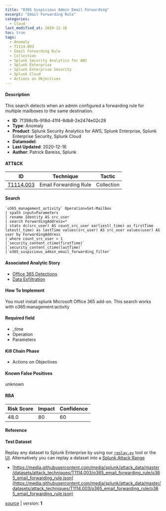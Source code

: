 ```yaml
---
title: "O365 Suspicious Admin Email Forwarding"
excerpt: "Email Forwarding Rule"
categories:
  - Cloud
last_modified_at: 2020-12-16
toc: true
tags:
  - Anomaly
  - T1114.003
  - Email Forwarding Rule
  - Collection
  - Splunk Security Analytics for AWS
  - Splunk Enterprise
  - Splunk Enterprise Security
  - Splunk Cloud
  - Actions on Objectives
---
```




#### Description

This search detects when an admin configured a forwarding rule for multiple mailboxes to the same destination.

- **ID**: 7f398cfb-918d-41f4-8db8-2e2474e02c28
- **Type**: Anomaly
- **Product**: Splunk Security Analytics for AWS, Splunk Enterprise, Splunk Enterprise Security, Splunk Cloud
- **Datamodel**: 
- **Last Updated**: 2020-12-16
- **Author**: Patrick Bareiss, Splunk


#### ATT&CK

| ID          | Technique   | Tactic       |
| ----------- | ----------- |--------------|
| [T1114.003](https://attack.mitre.org/techniques/T1114/003/) | Email Forwarding Rule | Collection |


#### Search

```
`o365_management_activity` Operation=Set-Mailbox 
| spath input=Parameters 
| rename Identity AS src_user 
| search ForwardingAddress=* 
| stats dc(src_user) AS count_src_user earliest(_time) as firstTime latest(_time) as lastTime values(src_user) AS src_user values(user) AS user by ForwardingAddress 
| where count_src_user > 1 
|`security_content_ctime(firstTime)` 
|`security_content_ctime(lastTime)` 
|`o365_suspicious_admin_email_forwarding_filter`
```

#### Associated Analytic Story
* [Office 365 Detections](/stories/office_365_detections)
* [Data Exfiltration](/stories/data_exfiltration)


#### How To Implement
You must install splunk Microsoft Office 365 add-on. This search works with o365:management:activity

#### Required field
* _time
* Operation
* Parameters


#### Kill Chain Phase
* Actions on Objectives


#### Known False Positives
unknown



#### RBA

| Risk Score  | Impact      | Confidence   |
| ----------- | ----------- |--------------|
| 48.0 | 80 | 60 |



#### Reference


#### Test Dataset
Replay any dataset to Splunk Enterprise by using our [`replay.py`](https://github.com/splunk/attack_data#using-replaypy) tool or the [UI](https://github.com/splunk/attack_data#using-ui).
Alternatively you can replay a dataset into a [Splunk Attack Range](https://github.com/splunk/attack_range#replay-dumps-into-attack-range-splunk-server)

* [https://media.githubusercontent.com/media/splunk/attack_data/master/datasets/attack_techniques/T1114.003/o365_email_forwarding_rule/o365_email_forwarding_rule.json](https://media.githubusercontent.com/media/splunk/attack_data/master/datasets/attack_techniques/T1114.003/o365_email_forwarding_rule/o365_email_forwarding_rule.json)


[_source_](https://github.com/splunk/security_content/tree/develop/detections/cloud/o365_suspicious_admin_email_forwarding.yml) | _version_: **1**